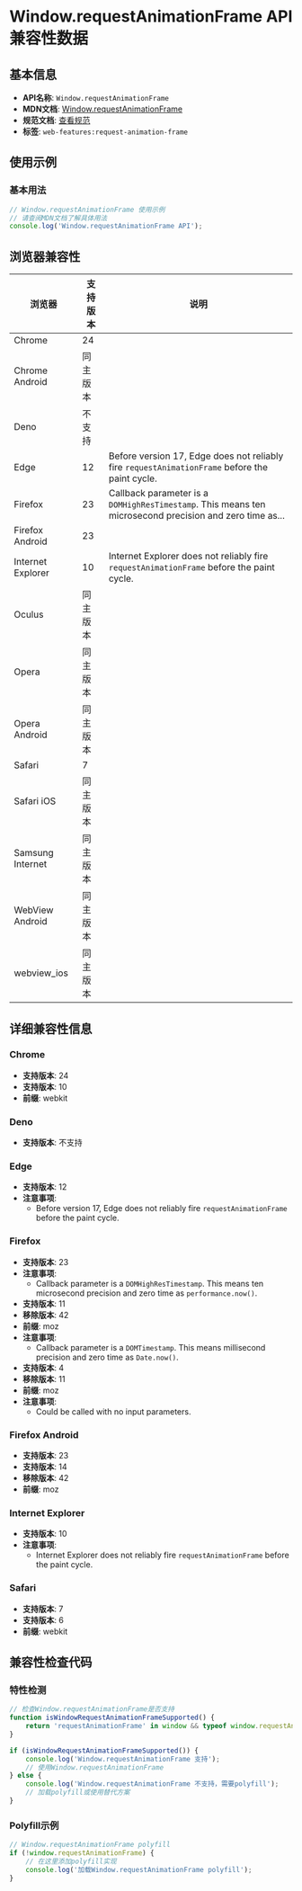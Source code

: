 # Window.requestAnimationFrame API 兼容性数据

## 基本信息

- **API名称**: `Window.requestAnimationFrame`
- **MDN文档**: [Window.requestAnimationFrame](https://developer.mozilla.org/docs/Web/API/Window/requestAnimationFrame)
- **规范文档**: [查看规范](https://html.spec.whatwg.org/multipage/imagebitmap-and-animations.html#dom-animationframeprovider-requestanimationframe)
- **标签**: `web-features:request-animation-frame`

## 使用示例

### 基本用法

```javascript
// Window.requestAnimationFrame 使用示例
// 请查阅MDN文档了解具体用法
console.log('Window.requestAnimationFrame API');
```

## 浏览器兼容性

| 浏览器 | 支持版本 | 说明 |
|--------|----------|------|
| Chrome | 24 |  |
| Chrome Android | 同主版本 |  |
| Deno | 不支持 |  |
| Edge | 12 | Before version 17, Edge does not reliably fire `requestAnimationFrame` before the paint cycle. |
| Firefox | 23 | Callback parameter is a `DOMHighResTimestamp`. This means ten microsecond precision and zero time as... |
| Firefox Android | 23 |  |
| Internet Explorer | 10 | Internet Explorer does not reliably fire `requestAnimationFrame` before the paint cycle. |
| Oculus | 同主版本 |  |
| Opera | 同主版本 |  |
| Opera Android | 同主版本 |  |
| Safari | 7 |  |
| Safari iOS | 同主版本 |  |
| Samsung Internet | 同主版本 |  |
| WebView Android | 同主版本 |  |
| webview_ios | 同主版本 |  |

## 详细兼容性信息

### Chrome

- **支持版本**: 24
- **支持版本**: 10
- **前缀**: webkit

### Deno

- **支持版本**: 不支持

### Edge

- **支持版本**: 12
- **注意事项**:
  - Before version 17, Edge does not reliably fire `requestAnimationFrame` before the paint cycle.

### Firefox

- **支持版本**: 23
- **注意事项**:
  - Callback parameter is a `DOMHighResTimestamp`. This means ten microsecond precision and zero time as `performance.now()`.
- **支持版本**: 11
- **移除版本**: 42
- **前缀**: moz
- **注意事项**:
  - Callback parameter is a `DOMTimestamp`. This means millisecond precision and zero time as `Date.now()`.
- **支持版本**: 4
- **移除版本**: 11
- **前缀**: moz
- **注意事项**:
  - Could be called with no input parameters.

### Firefox Android

- **支持版本**: 23
- **支持版本**: 14
- **移除版本**: 42
- **前缀**: moz

### Internet Explorer

- **支持版本**: 10
- **注意事项**:
  - Internet Explorer does not reliably fire `requestAnimationFrame` before the paint cycle.

### Safari

- **支持版本**: 7
- **支持版本**: 6
- **前缀**: webkit

## 兼容性检查代码

### 特性检测

```javascript
// 检查Window.requestAnimationFrame是否支持
function isWindowRequestAnimationFrameSupported() {
    return 'requestAnimationFrame' in window && typeof window.requestAnimationFrame === 'function';
}

if (isWindowRequestAnimationFrameSupported()) {
    console.log('Window.requestAnimationFrame 支持');
    // 使用Window.requestAnimationFrame
} else {
    console.log('Window.requestAnimationFrame 不支持，需要polyfill');
    // 加载polyfill或使用替代方案
}
```

### Polyfill示例

```javascript
// Window.requestAnimationFrame polyfill
if (!window.requestAnimationFrame) {
    // 在这里添加polyfill实现
    console.log('加载Window.requestAnimationFrame polyfill');
}
```

